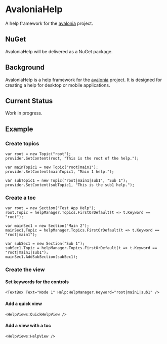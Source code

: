 # AvaloniaHelp
A help framework for the [avalonia](https://github.com/AvaloniaUI/Avalonia/) project.

## NuGet

AvaloniaHelp will be delivered as a NuGet package. 

## Background

AvaloniaHelp is a help framework for the [avalonia](https://github.com/AvaloniaUI/Avalonia/) project. 
It is designed for creating a help for desktop or mobile applications.

## Current Status

Work in progress.

## Example
### Create topics
	var root = new Topic("root");
	provider.SetContent(root, "This is the root of the help.");
            
	var mainTopic1 = new Topic("root|main1");
	provider.SetContent(mainTopic1, "Main 1 help.");

	var subTopic1 = new Topic("root|main1|sub1", "Sub 1");
	provider.SetContent(subTopic1, "This is the sub1 help.");

### Create a toc
	var root = new Section("Test App Help");
	root.Topic = helpManager.Topics.FirstOrDefault(t => t.Keyword == "root");

	var mainSec1 = new Section("Main 2");
	mainSec1.Topic = helpManager.Topics.FirstOrDefault(t => t.Keyword == "root|main1");

	var subSec1 = new Section("Sub 1");
	subSec1.Topic = helpManager.Topics.FirstOrDefault(t => t.Keyword == "root|main1|sub1");
	mainSec1.AddSubSection(subSec1);

### Create the view

#### Set keywords for the controls
	<TextBox Text="Node 1" Help:HelpManager.Keyword="root|main1|sub1" />

#### Add a quick view
	<HelpViews:QuickHelpView />

#### Add a view with a toc
	<HelpViews:HelpView />